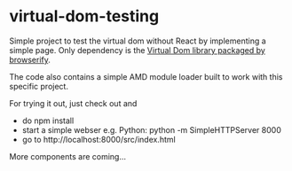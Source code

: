 # virtual-dom-testing

Simple project to test the virtual dom without React by implementing a simple page.
Only dependency is the [Virtual Dom library packaged by browserify](https://github.com/Matt-Esch/virtual-dom).

The code also contains a simple AMD module loader built to work with this specific project.

For trying it out, just check out and
- do npm install
- start a simple webser e.g. Python: python -m SimpleHTTPServer 8000
- go to http://localhost:8000/src/index.html

More components are coming...
